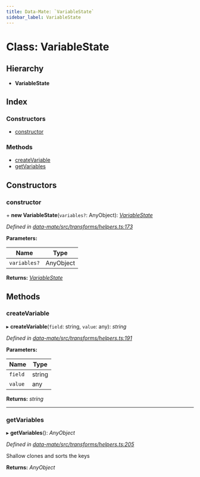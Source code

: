 ```yaml
---
title: Data-Mate: `VariableState`
sidebar_label: VariableState
---
```


# Class: VariableState

## Hierarchy

* **VariableState**

## Index

### Constructors

* [constructor](variablestate.md#constructor)

### Methods

* [createVariable](variablestate.md#createvariable)
* [getVariables](variablestate.md#getvariables)

## Constructors

###  constructor

\+ **new VariableState**(`variables?`: AnyObject): *[VariableState](variablestate.md)*

*Defined in [data-mate/src/transforms/helpers.ts:173](https://github.com/terascope/teraslice/blob/653cf7530/packages/data-mate/src/transforms/helpers.ts#L173)*

**Parameters:**

Name | Type |
------ | ------ |
`variables?` | AnyObject |

**Returns:** *[VariableState](variablestate.md)*

## Methods

###  createVariable

▸ **createVariable**(`field`: string, `value`: any): *string*

*Defined in [data-mate/src/transforms/helpers.ts:191](https://github.com/terascope/teraslice/blob/653cf7530/packages/data-mate/src/transforms/helpers.ts#L191)*

**Parameters:**

Name | Type |
------ | ------ |
`field` | string |
`value` | any |

**Returns:** *string*

___

###  getVariables

▸ **getVariables**(): *AnyObject*

*Defined in [data-mate/src/transforms/helpers.ts:205](https://github.com/terascope/teraslice/blob/653cf7530/packages/data-mate/src/transforms/helpers.ts#L205)*

Shallow clones and sorts the keys

**Returns:** *AnyObject*
